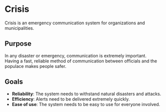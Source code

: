 # Crisis

Crisis is an emergency communication system for organizations and municipalities.

## Purpose

In any disaster or emergency, communication is extremely important. Having a fast, reliable method of communication between officials and the populace makes people safer.

## Goals

- **Reliability**: The system needs to withstand natural disasters and attacks.
- **Efficiency**: Alerts need to be delivered extremely quickly.
- **Ease of use**: The system needs to be easy to use for everyone involved.
